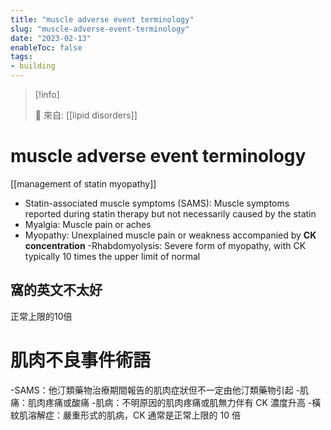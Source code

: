 ```yaml
---
title: "muscle adverse event terminology"
slug: "muscle-adverse-event-terminology"
date: "2023-02-13"
enableToc: false
tags:
- building
---
```


> [!info]
>
> 🌱 來自: [[lipid disorders]]

# muscle adverse event terminology
[[management of statin myopathy]]

- Statin-associated muscle symptoms (SAMS): Muscle symptoms reported during statin therapy but not necessarily caused by the statin
- Myalgia: Muscle pain or aches
- Myopathy: Unexplained muscle pain or weakness accompanied by **CK concentration**
-Rhabdomyolysis: Severe form of myopathy, with CK typically  10 times the upper limit of normal

## 窩的英文不太好

正常上限的10倍

# 肌肉不良事件術語

-SAMS：他汀類藥物治療期間報告的肌肉症狀但不一定由他汀類藥物引起
-肌痛：肌肉疼痛或酸痛
-肌病：不明原因的肌肉疼痛或肌無力伴有 CK 濃度升高
-橫紋肌溶解症：嚴重形式的肌病，CK 通常是正常上限的 10 倍

